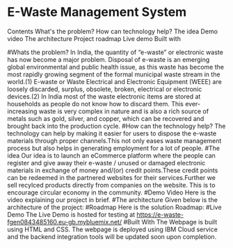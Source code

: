 # E-Waste Management System
Contents
  What's the problem?
  How can technology help?
  The idea
  Demo video
  The architecture
  Project roadmap
  Live demo
  Built with
  
 #Whats the problem?
  In India, the quantity of “e-waste” or electronic waste has now become a major problem. Disposal of e-waste is an emerging global environmental and public health issue, as this waste has become the most rapidly growing segment of the formal municipal waste stream in the world.(1) E-waste or Waste Electrical and Electronic Equipment (WEEE) are loosely discarded, surplus, obsolete, broken, electrical or electronic devices.(2) In India most of the waste electronic items are stored at households as people do not know how to discard them. This ever-increasing waste is very complex in nature and is also a rich source of metals such as gold, silver, and copper, which can be recovered and brought back into the production cycle.
 #How can the technology help?
  The technology can help by making it easier for users to dispose the e-waste materials through proper channels.This not only eases waste management process but also helps in generating employment for a lot of people.
 #The idea
  Our idea is to launch an eCommerce platform where the people can register and give away their e-waste / unused or damaged electronic materials in exchange of money and/(or) credit points.These credit points can be redeemed in the partnered websites for their services.Further we sell recylced products directly from companies on the website. This is to encourage circular economy in the community.
 #Demo Video
  Here is the video explaining our project in brief.
 #The architecture
  Given below is the architecture of the project:
 #Roadmap
  Here is the solution Roadmap:
 #Live Demo
  The Live Demo is hosted for testing at https://e-waste-fgen0843485160.eu-gb.mybluemix.net/
 #Built With
  The Webpage is built using HTML and CSS. The webpage is deployed using IBM Cloud service and the backend integration tools will be updated soon upon completion.
  
